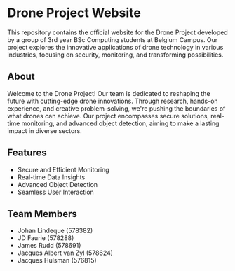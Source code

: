 # Drone Project Website

This repository contains the official website for the Drone Project developed by a group of 3rd year BSc Computing students at Belgium Campus. Our project explores the innovative applications of drone technology in various industries, focusing on security, monitoring, and transforming possibilities.

## About

Welcome to the Drone Project! Our team is dedicated to reshaping the future with cutting-edge drone innovations. Through research, hands-on experience, and creative problem-solving, we're pushing the boundaries of what drones can achieve. Our project encompasses secure solutions, real-time monitoring, and advanced object detection, aiming to make a lasting impact in diverse sectors.

## Features

- Secure and Efficient Monitoring
- Real-time Data Insights
- Advanced Object Detection
- Seamless User Interaction

## Team Members

- Johan Lindeque (578382)
- JD Faurie (578288)
- James Rudd (578691)
- Jacques Albert van Zyl (578624)
- Jacques Hulsman (576815)




